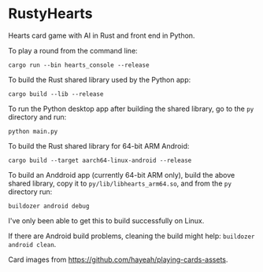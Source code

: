 # RustyHearts
Hearts card game with AI in Rust and front end in Python.

To play a round from the command line:
```
cargo run --bin hearts_console --release
```

To build the Rust shared library used by the Python app:
```
cargo build --lib --release
```

To run the Python desktop app after building the shared library, go to the `py` directory and run:
```
python main.py
```

To build the Rust shared library for 64-bit ARM Android:
```
cargo build --target aarch64-linux-android --release
```

To build an Anddroid app (currently 64-bit ARM only), build the above shared library, copy it to `py/lib/libhearts_arm64.so`, and from the `py` directory run:
```
buildozer android debug
```
I've only been able to get this to build successfully on Linux.

If there are Android build problems, cleaning the build might help: `buildozer android clean`.

Card images from https://github.com/hayeah/playing-cards-assets.
